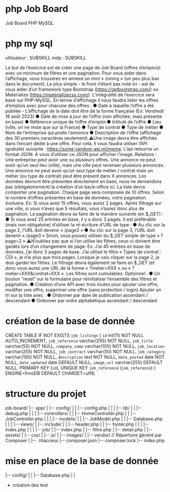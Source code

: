 # php Job Board
 Job Board PHP MySQL

 # php my sql
 utilisateur : SUBSKILL
 mdp : SUBSKILL

Le but de l’exercice est de créer une page de Job Board (offres d’emplois) avec un
minimum de filtres et une pagination.
Pour vous aider dans l’affichage, vous trouverez en annexe un mini « zoning » (un peu
plus bas dans le document).
Le plus simple - le front n’étant pas noté ici - est de vous aider d’un framework type
Bootstrap (https://getbootstrap.com/) ou Materialize (https://materializecss.com/).
L’intégralité de l’exercice sera basé sur PHP-MySQL.
En terme d’affichage il vous faudra lister les offres d’emplois avec pour chacune des
offres :
● Date à laquelle l’offre a été publiée - L’affichage de la date doit être de la forme
française (Ex: Vendredi 18 août 2023)
● Date de mise à jour de l’offre (non affichée, mais présente en base)
● Référence unique de l’offre d’emploi
● Intitulé de l’offre
● Lieu (ville, on ne reste que sur la France)
● Type de contrat
● Type de métier
● Nom de l’entreprise qui poste l’annonce
● Description de l’offre (affichage des 30 premiers caractères seulement)
⚠️Une image devra être affichée dans l’encart dédié à une offre. Pour cela, il vous
faudra utiliser l’API (gratuite) suivante : https://some-random-api.ml/meme. L’api
retourne un format JSON. À vous d’utiliser ce JSON pour afficher l’image.
Relations :
Une entreprise peut avoir une ou plusieurs offres.
Une annonce ne peut avoir qu’un seul lieu (ville), mais une ville peut recenser plusieurs
annonces.
Une annonce ne peut avoir qu’un seul type de métier / contrat mais un métier (ou type de
contrat) peut être présent dans X annonces.
Les données devront être présentes directement en base, nous ne demandons pas
(obligatoirement) la création d’un back-office ici.
La liste devra comporter une pagination. Chaque page sera composée de 10 offres.
Selon le nombre d’offres présentes en base de données, votre pagination évoluera.
Ex: Si vous avez 15 offres, vous aurez 2 pages. Après filtrage sur une ville, si vous n’avez que 5
résultats, vous n’aurez donc plus de pagination.
La pagination devra se faire de la manière suivante (en $_GET) :
● Si vous avez 25 entrées en base, il y a donc 3 pages.
Il est préférable (mais non obligatoire) d’utiliser la ré-écriture d’URL de type :
● Au clic sur la page 2, l’URL doit devenir « /page2 »
● Au clic sur la page 3, l’URL doit devenir « /page3 »
Sinon, vous pouvez utiliser du $_GET simple de type « ?page=2 »
⚠️N’oubliez pas que si l’on utilise les filtres, ceux-ci doivent être gardés lors d’un
changement de page.
Ex: J’ai 45 entrées en base de données, j’ai donc 5 pages de base. J’ai utilisé le filtre « Types de
contrat : CDI », je n’ai plus que trois pages. Lorsque je vais cliquer sur la page 2, je dois
garder les filtres.
Le filtrage devra également se faire en $_GET (et donc vous aurez une URL de la forme «
?metier=XXX » ou « ?metier=XXX&contrat=XXX ». Les filtres sont cumulables.
Optionnel :
● Un bouton “reset” sur le formulaire pour réinitialiser l’ensemble des filtres et
pagination.
● Création d’une API avec trois routes pour ajouter une offre, modifier une offre,
supprimer une offre (sans protection / login)
Ajouter un tri sur la liste avec :
● Ordonner par date de publication ascendant / descendant
● Ordonner par ordre alphabétique ascendant / descendant

# création de la base de donnée 
CREATE TABLE IF NOT EXISTS `job_listings` (
  `id` int(11) NOT NULL AUTO_INCREMENT,
  `job_reference` varchar(255) NOT NULL,
  `job_title` varchar(50) NOT NULL,
  `company_name` varchar(100) NOT NULL,
  `job_location` varchar(255) NOT NULL,
  `job_contract` varchar(50) NOT NULL,
  `job_category` varchar(100) NOT NULL,
  `description` text NOT NULL,
  `date_posted` date NOT NULL,
  `date_updated` date DEFAULT NULL,
  `image_url` varchar(255) DEFAULT NULL,
  PRIMARY KEY (`id`),
  UNIQUE KEY `job_reference` (`job_reference`)
) ENGINE=InnoDB DEFAULT CHARSET=utf8;

# structure du projet 
job-board/
|-- app/
|   |-- config/
|   |   |-- config.php
|   |
|   |-- lib/
|   |   |-- debug.php
|   |
|   |-- controllers/
|   |   |-- HomeController.php
|   |   |-- JobController.php
|   |
|   |-- models/
|   |   |-- JobModel.php
|   |   |-- Database.php
|   |
|   |-- views/
|       |-- include/
|       |   |-- header.php
|       |   |-- footer.php
|       |
|       |-- index.php
|       |
|       |-- job/
|           |-- index.php
|           |-- filtre.php
|           |-- detail.php
|
|-- assets/
|   |-- css/
|   |-- js/
|   |-- images/
|
|-- vendor/                  // Répertoire généré par Composer
|
|-- .htaccess
|-- composer.json
|-- composer.lock
|-- index.php


# mise en place de la base de donnée 
|-- config/
|   |   |-- Database.php
|   |

  - création des test 